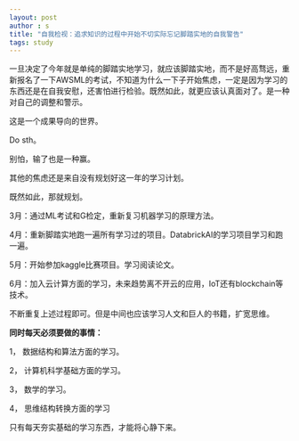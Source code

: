 ```yaml
---
layout: post
author : s
title: "自我检视：追求知识的过程中开始不切实际忘记脚踏实地的自我警告"
tags: study
---
```


一旦决定了今年就是单纯的脚踏实地学习，就应该脚踏实地，而不是好高骛远，重新报名了一下AWSML的考试，不知道为什么一下子开始焦虑，一定是因为学习的东西还是在自我安慰，还害怕进行检验。既然如此，就更应该认真面对了。是一种对自己的调整和警示。

这是一个成果导向的世界。

Do sth。

别怕，输了也是一种赢。

其他的焦虑还是来自没有规划好这一年的学习计划。

既然如此，那就规划。

3月：通过ML考试和G检定，重新复习机器学习的原理方法。

4月：重新脚踏实地跑一遍所有学习过的项目。DatabrickAI的学习项目学习和跑一遍。

5月：开始参加kaggle比赛项目。学习阅读论文。

6月：加入云计算方面的学习，未来趋势离不开云的应用，IoT还有blockchain等技术。

不断重复上述过程即可。但是中间也应该学习人文和巨人的书籍，扩宽思维。

**同时每天必须要做的事情：**

1， 数据结构和算法方面的学习。

2， 计算机科学基础方面的学习。

3， 数学的学习。

4， 思维结构转换方面的学习

只有每天夯实基础的学习东西，才能将心静下来。

